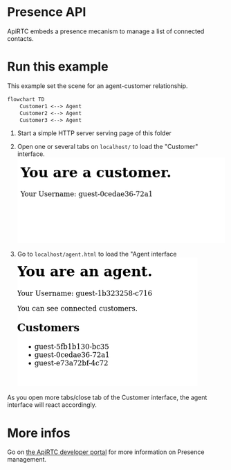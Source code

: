# Presence API

ApiRTC embeds a presence mecanism to manage a list of connected contacts. 

# Run this example
This example set the scene for an agent-customer relationship. 
```mermaid
flowchart TD
    Customer1 <--> Agent
    Customer2 <--> Agent
    Customer3 <--> Agent
```

1. Start a simple HTTP server serving page of this folder
2. Open one or several tabs on `localhost/` to load the "Customer" interface.
![capture of the customer interface](./resources/screen_customer.png)

1. Go to `localhost/agent.html` to load the "Agent interface
![capture of the customer interface](./resources/screen_agent.png)

As you open more tabs/close tab of the Customer interface, the agent interface will react accordingly. 


# More infos
Go on [the ApiRTC developer portal](https://dev.apirtc.com) for more information on Presence management.